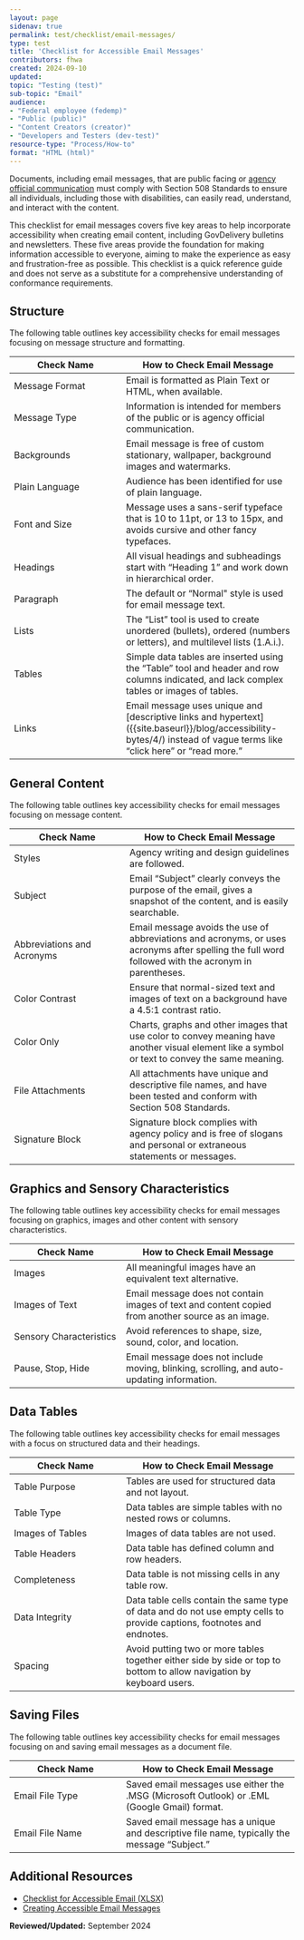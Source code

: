 ```yaml
---
layout: page
sidenav: true
permalink: test/checklist/email-messages/
type: test
title: 'Checklist for Accessible Email Messages'
contributors: fhwa
created: 2024-09-10
updated: 
topic: "Testing (test)"
sub-topic: "Email"
audience:
- "Federal employee (fedemp)"
- "Public (public)"
- "Content Creators (creator)"
- "Developers and Testers (dev-test)"
resource-type: "Process/How-to"
format: "HTML (html)"
---
```

Documents, including email messages, that are public facing or [agency official communication]({{site.baseurl}}/tools/glossary/#agency-official-communications) must comply with Section 508 Standards to ensure all individuals, including those with disabilities, can easily read, understand, and interact with the content.

This checklist for email messages covers five key areas to help incorporate accessibility when creating email content, including GovDelivery bulletins and newsletters. These five areas provide the foundation for making information accessible to everyone, aiming to make the experience as easy and frustration-free as possible. This checklist is a quick reference guide and does not serve as a substitute for a comprehensive understanding of conformance requirements.

## Structure
The following table outlines key accessibility checks for email messages focusing on message structure and formatting.

<table class="usa-table usa-table--borderless">
  <thead>
    <tr>
      <th scope="col" style="min-width:182px">Check Name</th>
      <th scope="col">How to Check Email Message</th>
    </tr>
  </thead>
  <tbody>
    <tr>
      <td>Message Format</td>
      <td>Email is formatted as Plain Text or HTML, when available.</td>
    </tr>
    <tr>
      <td>Message Type</td>
      <td>Information is intended for members of the public or is agency official communication.</td>
    </tr>
    <tr>
      <td>Backgrounds</td>
      <td>Email message is free of custom stationary, wallpaper, background images and watermarks.</td>
    </tr>
    <tr>
      <td>Plain Language</td>
      <td>Audience has been identified for use of plain language.</td>
    </tr>
    <tr>
      <td>Font and Size</td>
      <td>Message uses a sans-serif typeface that is 10 to 11pt, or 13 to 15px, and avoids cursive and other fancy typefaces.</td>
    </tr>
    <tr>
      <td>Headings</td>
      <td>All visual headings and subheadings start with “Heading 1” and work down in hierarchical order.</td>
    </tr>
    <tr>
      <td>Paragraph</td>
      <td>The default or “Normal" style is used for email message text.</td>
    </tr>
    <tr>
      <td>Lists</td>
      <td>The “List” tool is used to create unordered (bullets), ordered (numbers or letters), and multilevel lists (1.A.i.).</td>
    </tr>
    <tr>
      <td>Tables</td>
      <td>Simple data tables are inserted using the “Table” tool and header and row columns indicated, and lack complex tables or images of tables.</td>
    </tr>
    <tr>
      <td>Links</td>
      <td>Email message uses unique and [descriptive links and hypertext]({{site.baseurl}}/blog/accessibility-bytes/4/) instead of vague terms like “click here” or “read more.”</td>
    </tr>
  </tbody>
</table>

## General Content
The following table outlines key accessibility checks for email messages focusing on message content.

<table class="usa-table usa-table--borderless">
  <thead>
    <tr>
      <th scope="col" style="min-width:182px">Check Name</th>
      <th scope="col">How to Check Email Message</th>
    </tr>
  </thead>
  <tbody>
    <tr>
      <td>Styles</td>
      <td>Agency writing and design guidelines are followed.</td>
    </tr>
    <tr>
      <td>Subject</td>
      <td>Email “Subject” clearly conveys the purpose of the email, gives a snapshot of the content, and is easily searchable.</td>
    </tr>
    <tr>
      <td>Abbreviations and Acronyms</td>
      <td>Email message avoids the use of abbreviations and acronyms, or uses acronyms after spelling the full word followed with the acronym in parentheses.</td>
    </tr>
    <tr>
      <td>Color Contrast</td>
      <td>Ensure that normal-sized text and images of text on a background have a 4.5:1 contrast ratio.</td>
    </tr>
    <tr>
      <td>Color Only</td>
      <td>Charts, graphs and other images that use color to convey meaning have another visual element like a symbol or text to convey the same meaning.</td>
    </tr>
    <tr>
      <td>File Attachments</td>
      <td>All attachments have unique and descriptive file names, and have been tested and conform with Section 508 Standards.</td>
    </tr>
    <tr>
      <td>Signature Block</td>
      <td>Signature block complies with agency policy and is free of slogans and personal or extraneous statements or messages.</td>
    </tr>
  </tbody>
</table>

## Graphics and Sensory Characteristics
The following table outlines key accessibility checks for email messages focusing on graphics, images and other content with sensory characteristics. 

<table class="usa-table usa-table--borderless">
  <thead>
    <tr>
      <th scope="col" style="min-width:182px">Check Name</th>
      <th scope="col">How to Check Email Message</th>
    </tr>
  </thead>
  <tbody>
    <tr>
      <td>Images</td>
      <td>All meaningful images have an equivalent text alternative.</td>
    </tr>
    <tr>
      <td>Images of Text</td>
      <td>Email message does not contain images of text and content copied from another source as an image.</td>
    </tr>
    <tr>
      <td>Sensory Characteristics</td>
      <td>Avoid references to shape, size, sound, color, and location.</td>
    </tr>
    <tr>
      <td>Pause, Stop, Hide</td>
      <td>Email message does not include moving, blinking, scrolling, and auto-updating information.</td>
    </tr>
  </tbody>
</table>

## Data Tables
The following table outlines key accessibility checks for email messages with a focus on structured data and their headings.

<table class="usa-table usa-table--borderless">
  <thead>
    <tr>
      <th scope="col" style="min-width:182px">Check Name</th>
      <th scope="col">How to Check Email Message</th>
    </tr>
  </thead>
  <tbody>
    <tr>
      <td>Table Purpose</td>
      <td>Tables are used for structured data and not layout.</td>
    </tr>
    <tr>
      <td>Table Type</td>
      <td>Data tables are simple tables with no nested rows or columns.</td>
    </tr>
    <tr>
      <td>Images of Tables</td>
      <td>Images of data tables are not used.</td>
    </tr>
    <tr>
      <td>Table Headers</td>
      <td>Data table has defined column and row headers.</td>
    </tr>
    <tr>
      <td>Completeness</td>
      <td>Data table is not missing cells in any table row.</td>
    </tr>
    <tr>
      <td>Data Integrity</td>
      <td>Data table cells contain the same type of data and do not use empty cells to provide captions, footnotes and endnotes.</td>
    </tr>
    <tr>
      <td>Spacing</td>
      <td>Avoid putting two or more tables together either side by side or top to bottom to allow navigation by keyboard users.</td>
    </tr>
  </tbody>
</table>

## Saving Files
The following table outlines key accessibility checks for email messages focusing on and saving email messages as a document file.

<table class="usa-table usa-table--borderless">
  <thead>
    <tr>
      <th scope="col" style="min-width:182px">Check Name</th>
      <th scope="col">How to Check Email Message</th>
    </tr>
  </thead>
  <tbody>
    <tr>
      <td>Email File Type</td>
      <td>Saved email messages use either the .MSG (Microsoft Outlook) or .EML (Google Gmail) format.</td>
    </tr>
    <tr>
      <td>Email File Name</td>
      <td>Saved email message has a unique and descriptive file name, typically the message “Subject.”</td>
    </tr>
  </tbody>
</table>

## Additional Resources 
* [Checklist for Accessible Email (XLSX)](https://assets.section508.gov/assets/files/Checklist-for-Accessible-Email.xlsx)
* [Creating Accessible Email Messages]({{site.baseurl}}/create/email-messages/)

**Reviewed/Updated:** September 2024